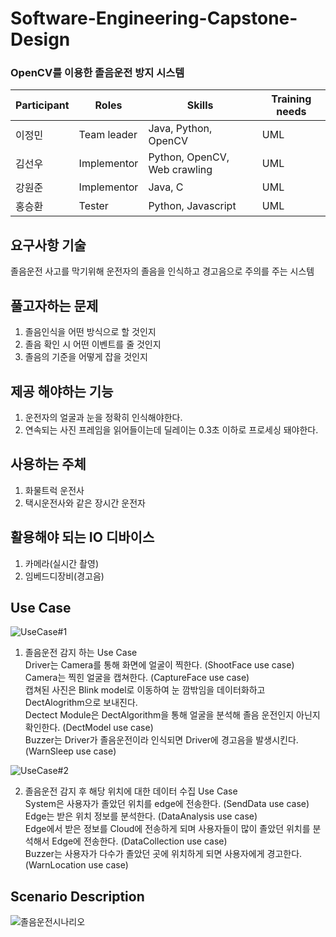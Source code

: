 # Software-Engineering-Capstone-Design

### OpenCV를 이용한 졸음운전 방지 시스템
|Participant|Roles|Skills|Training needs|
|------|---|---|---|
|이정민|Team leader|Java, Python, OpenCV|UML|
|김선우|Implementor|Python, OpenCV, Web crawling|UML|
|강원준|Implementor|Java, C|UML|
|홍승환|Tester|Python, Javascript|UML|


## 요구사항 기술
졸음운전 사고를 막기위해 운전자의 졸음을 인식하고 경고음으로 주의를 주는 시스템

## 풀고자하는 문제
1. 졸음인식을 어떤 방식으로 할 것인지 
2. 졸음 확인 시 어떤 이벤트를 줄 것인지 
3. 졸음의 기준을 어떻게 잡을 것인지

## 제공 해야하는 기능
1. 운전자의 얼굴과 눈을 정확히 인식해야한다.
2. 연속되는 사진 프레임을 읽어들이는데 딜레이는 0.3초 이하로 프로세싱 돼야한다.

## 사용하는 주체
1. 화물트럭 운전사
2. 택시운전사와 같은 장시간 운전자

## 활용해야 되는 IO 디바이스
1. 카메라(실시간 촬영)
2. 임베드디장비(경고음)

## Use Case
![UseCase#1](https://user-images.githubusercontent.com/67508204/94380423-7244ab80-0170-11eb-929b-968be169ce9b.png)

1. 졸음운전 감지 하는 Use Case  
Driver는 Camera를 통해 화면에 얼굴이 찍한다. (ShootFace use case)  
Camera는 찍힌 얼굴을 캡쳐한다. (CaptureFace use case)  
캡쳐된 사진은 Blink model로 이동하여 눈 깜밖임을 데이터화하고 DectAlogrithm으로 보내진다.  
Dectect Module은 DectAlgorithm을 통해 얼굴을 분석해 졸음 운전인지 아닌지 확인한다. (DectModel use case)  
Buzzer는 Driver가 졸음운전이라 인식되면 Driver에 경고음을 발생시킨다. (WarnSleep use case)  

![UseCase#2](https://user-images.githubusercontent.com/50129757/95689178-0707d880-0c4a-11eb-9dbd-f8307725808e.png)

2. 졸음운전 감지 후 해당 위치에 대한 데이터 수집 Use Case  
System은 사용자가 졸았던 위치를 edge에 전송한다. (SendData use case)  
Edge는 받은 위치 정보를 분석한다. (DataAnalysis use case)  
Edge에서 받은 정보를 Cloud에 전송하게 되며 사용자들이 많이 졸았던 위치를 분석해서 Edge에 전송한다. (DataCollection use case)  
Buzzer는 사용자가 다수가 졸았던 곳에 위치하게 되면 사용자에게 경고한다. (WarnLocation use case)  

## Scenario Description
![졸음운전시나리오](https://user-images.githubusercontent.com/67508204/93899288-212b5680-fd2f-11ea-83d9-823b68160f08.jpg)


